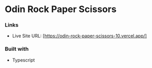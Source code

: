 # Odin Rock Paper Scissors

### Links

- Live Site URL: [https://odin-rock-paper-scissors-10.vercel.app/]

### Built with

- Typescript
